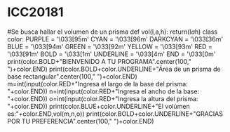 # ICC20181
#Se busca hallar el volumen de un prisma
def vol(l,a,h):
    return(l*a*h)
class color:
   PURPLE = '\033[95m'
   CYAN = '\033[96m'
   DARKCYAN = '\033[36m'
   BLUE = '\033[94m'
   GREEN = '\033[92m'
   YELLOW = '\033[93m'
   RED = '\033[91m'
   BOLD = '\033[1m'
   UNDERLINE = '\033[4m'
   END = '\033[0m'
   print(color.BOLD+"BIENVENIDO A TU PROGRAMA".center(100," ")+color.END)
   print(color.BOLD+color.UNDERLINE+"Área de un prisma de base rectangular".center(100," ")+color.END)
m=int(input(color.RED+"Ingresa el largo de la base del prisma: "+color.END))
n=int(input(color.RED+"Ingresa el ancho de la base: "+color.END))
o=int(input(color.RED+"Ingresa la altura del prisma: "+color.END))
print(color.BLUE+color.UNDERLINE+"El volúmen es:"+color.END,vol(m,n,o))
print(color.BOLD+color.UNDERLINE+"GRACIAS POR TU PREFERENCIA".center(100," ")+color.END)
